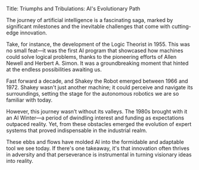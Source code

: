 Title: Triumphs and Tribulations: AI's Evolutionary Path

The journey of artificial intelligence is a fascinating saga, marked by significant milestones and the inevitable challenges that come with cutting-edge innovation.

Take, for instance, the development of the Logic Theorist in 1955. This was no small feat—it was the first AI program that showcased how machines could solve logical problems, thanks to the pioneering efforts of Allen Newell and Herbert A. Simon. It was a groundbreaking moment that hinted at the endless possibilities awaiting us.

Fast forward a decade, and Shakey the Robot emerged between 1966 and 1972. Shakey wasn't just another machine; it could perceive and navigate its surroundings, setting the stage for the autonomous robotics we are so familiar with today.

However, this journey wasn’t without its valleys. The 1980s brought with it an AI Winter—a period of dwindling interest and funding as expectations outpaced reality. Yet, from these obstacles emerged the evolution of expert systems that proved indispensable in the industrial realm.

These ebbs and flows have molded AI into the formidable and adaptable tool we see today. If there's one takeaway, it's that innovation often thrives in adversity and that perseverance is instrumental in turning visionary ideas into reality.